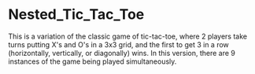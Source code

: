 # Nested_Tic_Tac_Toe
This is a variation of the classic game of tic-tac-toe, where 2 players take turns putting X's and O's in a 3x3 grid, and the first to get 3 in a row (horizontally, vertically, or diagonally) wins.  In this version, there are 9 instances of the game being played simultaneously.

